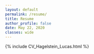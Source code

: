 ```yaml
---
layout: default
permalink: /resume/
title: Resume
author_profile: false
date: May 22, 2020
classes: wide
---
```


{% include CV_Hagelstein_Lucas.html %}
